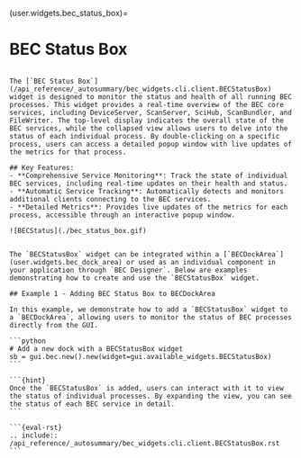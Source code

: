 (user.widgets.bec_status_box)=
# BEC Status Box

````{tab} Overview

The [`BEC Status Box`](/api_reference/_autosummary/bec_widgets.cli.client.BECStatusBox) widget is designed to monitor the status and health of all running BEC processes. This widget provides a real-time overview of the BEC core services, including DeviceServer, ScanServer, SciHub, ScanBundler, and FileWriter. The top-level display indicates the overall state of the BEC services, while the collapsed view allows users to delve into the status of each individual process. By double-clicking on a specific process, users can access a detailed popup window with live updates of the metrics for that process.

## Key Features:
- **Comprehensive Service Monitoring**: Track the state of individual BEC services, including real-time updates on their health and status.
- **Automatic Service Tracking**: Automatically detects and monitors additional clients connecting to the BEC services.
- **Detailed Metrics**: Provides live updates of the metrics for each process, accessible through an interactive popup window.

![BECStatus](./bec_status_box.gif)
````

````{tab} Examples

The `BECStatusBox` widget can be integrated within a [`BECDockArea`](user.widgets.bec_dock_area) or used as an individual component in your application through `BEC Designer`. Below are examples demonstrating how to create and use the `BECStatusBox` widget.

## Example 1 - Adding BEC Status Box to BECDockArea

In this example, we demonstrate how to add a `BECStatusBox` widget to a `BECDockArea`, allowing users to monitor the status of BEC processes directly from the GUI.

```python
# Add a new dock with a BECStatusBox widget
sb = gui.bec.new().new(widget=gui.available_widgets.BECStatusBox)
```

```{hint}
Once the `BECStatusBox` is added, users can interact with it to view the status of individual processes. By expanding the view, you can see the status of each BEC service in detail.
```
````

````{tab} API
```{eval-rst} 
.. include:: /api_reference/_autosummary/bec_widgets.cli.client.BECStatusBox.rst
```
````